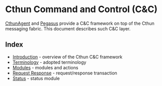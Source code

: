 Cthun Command and Control (C&C)
===

[CthunAgent][1] and [Pegasus][2] provide a C&C framework on top of the Cthun
messaging fabric. This document describes such C&C layer.

Index
---

- [Introduction][10] - overview of the Cthun C&C framework
- [Terminology][11] - adopted terminology
- [Modules][12] - modules and actions
- [Request Response][13] - request/response transaction
- [Status][14] - status module

[1]: https://github.com/puppetlabs/cthun-agent
[2]: https://github.com/puppetlabs/pegasus
[10]: intro.md
[11]: terminology.md
[12]: modules.md
[13]: request_response.md
[14]: status.md

